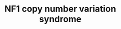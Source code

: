 ---
annotations:
- id: DOID:0111253
  parent: genetic disease
  type: Disease Ontology
  value: neurofibromatosis 1
- id: PW:0000013
  parent: disease pathway
  type: Pathway Ontology
  value: disease pathway
authors:
- Ninagerrekens
- Fehrhart
- Egonw
- Khanspers
- Eweitz
citedin: ''
communities:
- RareDiseases
- ontox
description: 'The NF1 deletion and NF1 duplication, ranging from chr17: 29,100,000
  to chr17: 30,280,000 can result in a loss of up to 14 protein coding genes, including
  NF1.   '
last-edited: 2024-07-22
ndex: null
organisms:
- Homo sapiens
redirect_from:
- /index.php/Pathway:WP5366
- /instance/WP5366
- /instance/WP5366_r134450
revision: r134450
schema-jsonld:
- '@context': https://schema.org/
  '@id': https://wikipathways.github.io/pathways/WP5366.html
  '@type': Dataset
  creator:
    '@type': Organization
    name: WikiPathways
  description: 'The NF1 deletion and NF1 duplication, ranging from chr17: 29,100,000
    to chr17: 30,280,000 can result in a loss of up to 14 protein coding genes, including
    NF1.   '
  keywords:
  - AC003101.1
  - AC091177.1
  - ADAP2
  - AK4P1
  - ARF6
  - ATAD5
  - ATR
  - BCL2
  - CCNA2
  - CCNE1
  - CCNE2
  - COFILIN
  - COPRS
  - CRLF3
  - CRY1
  - CTC-542B22.1
  - CTC-542B22.2
  - CTD-2349P21.1
  - CTD-2349P21.10
  - 'CTD-2349P21.11 '
  - CTD-2349P21.9
  - CTD-2370N5.3
  - DNMT1
  - DPRXP4
  - Double strandedDNA
  - E2F6
  - EED
  - 'EGF '
  - EGFR
  - EIF3A
  - EML4
  - ENA/VASP
  - ERK1
  - ERK2
  - EVI2A
  - EVI2B
  - 'EXOC1 '
  - EXOC2
  - EXOC3
  - EXOC4
  - EXOC5
  - EXOC6
  - EXOC7
  - EXOC8
  - EZH1
  - 'GABA '
  - 'GDP '
  - 'GTP '
  - HOXA1
  - HOXA9
  - Histone H3.1
  - Histone H3.2
  - Histone H4
  - IFN-β
  - INPP5A
  - IPS-1
  - InsP3
  - InsP4
  - JARID2
  - LIMK
  - LIMK1
  - MAP2
  - MCL1
  - MEK1
  - MEK2
  - MGAT4B
  - MIR193A
  - MIR365B
  - MIR4724
  - MIR4725
  - MIR4733
  - MYT1
  - NF1
  - NGF
  - NGFR
  - NOGOR
  - OMG
  - PCNA
  - PER1
  - PKA
  - POLRMT
  - PRMT5
  - PSMD11
  - PtdInsP3
  - RAB11
  - RAB11FIP4
  - RAD51
  - RAD9A
  - RAF
  - RAS family
  - RBBP7
  - RBMS1
  - RFC2
  - RFC3
  - RFC4
  - RFC5
  - RHOA
  - RIG-I
  - RN7SL138P
  - RN7SL45P
  - RN7SL79P
  - RNF135
  - RNU6-1134P
  - RNU6-298P
  - RNU6ATAC7P
  - ROCK2
  - RP1-41C23.1
  - RP11-142O6.1
  - RP11-271K11.5
  - RP11-805L22.1
  - 'RP11-805L22.2 '
  - RP11-805L22.3
  - RP11-848P1.2
  - RP11-848P1.3
  - RP11-848P1.4
  - RP11-848P1.7
  - RP11-848P1.9
  - RP13-753N3.1
  - SOS1
  - SPT5
  - SRD6A1
  - SUZ12
  - SUZ12P
  - SYBL1
  - SYN1
  - SYNDECAN-2
  - TEFM
  - TUBULIN-β
  - USP1
  - UTP6
  - WDR48
  - cAMP
  license: CC0
  name: 'NF1 copy number variation syndrome '
seo: CreativeWork
title: 'NF1 copy number variation syndrome '
wpid: WP5366
---